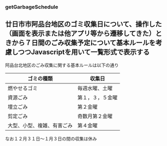 ### getGarbageSchedule

## 廿日市市阿品台地区のゴミ収集日について、操作した（画面を表示または他アプリ等から遷移してきた）ときから７日間のごみ収集予定について基本ルールを考慮しつつJavascriptを用いて一覧形式で表示する

阿品台北地区のごみ収集に関する基本ルールは以下の通り

|ゴミの種類|収集日|
|--------|----|
|燃やせるゴミ|毎週水曜、土曜|
|資源ごみ|第１，３，５金曜|
|埋立ごみ|第２金曜|
|剪定ごみ|奇数月第２金曜|
|大型、小型、複雑、有害ごみ|第４金曜|

なお１２月３１日〜１月３日の間の収集は休み
